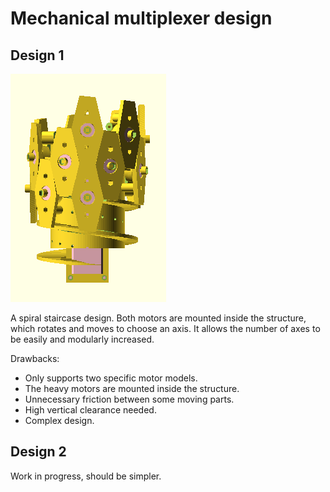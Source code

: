 # Mechanical multiplexer design

## Design 1
![Design 1 in OpenSCAD](res/mux1.png)

A spiral staircase design.
Both motors are mounted inside the structure,
which rotates and moves to choose an axis.
It allows the number of axes to be easily and modularly increased.

Drawbacks:
* Only supports two specific motor models.
* The heavy motors are mounted inside the structure.
* Unnecessary friction between some moving parts.
* High vertical clearance needed.
* Complex design.

## Design 2
Work in progress, should be simpler.
